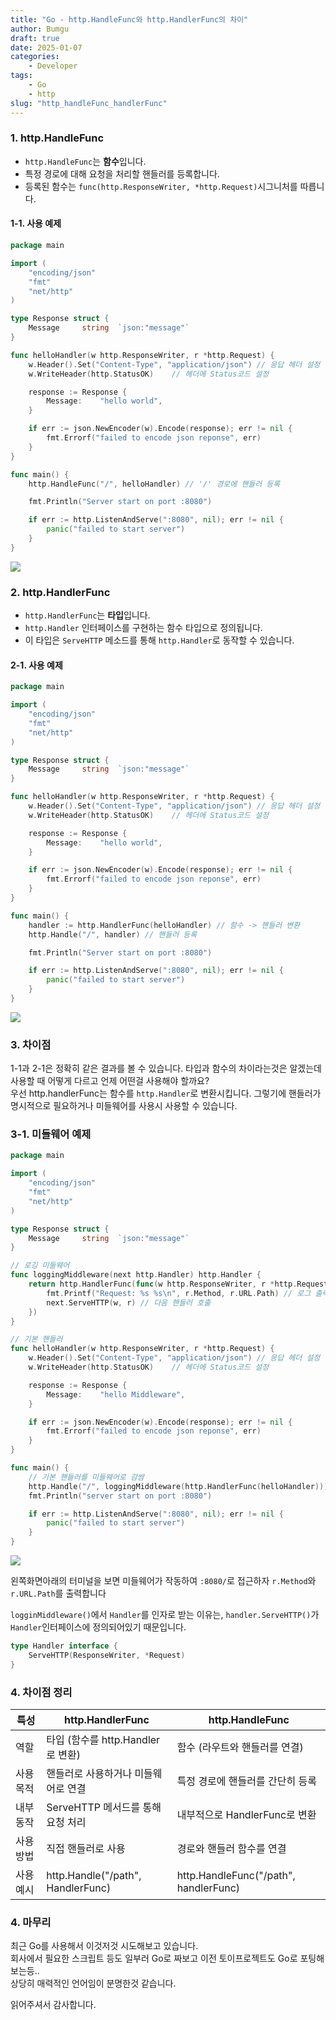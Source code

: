 ```yaml
---
title: "Go - http.HandleFunc와 http.HandlerFunc의 차이"
author: Bumgu
draft: true
date: 2025-01-07
categories: 
    - Developer
tags: 
    - Go
    - http
slug: "http_handleFunc_handlerFunc"
---
```

### 1. http.HandleFunc

* `http.HandleFunc`는 **함수**입니다.  
* 특정 경로에 대해 요청을 처리할 핸들러를 등록합니다.
* 등록된 함수는 `func(http.ResponseWriter, *http.Request)`시그니처를 따릅니다.

#### 1-1. 사용 예제
```go
package main

import (
	"encoding/json"
	"fmt"
	"net/http"
)

type Response struct {
	Message		string  `json:"message"`
}

func helloHandler(w http.ResponseWriter, r *http.Request) {
	w.Header().Set("Content-Type", "application/json") // 응답 헤더 설정
	w.WriteHeader(http.StatusOK)    // 헤더에 Status코드 설정

	response := Response {
		Message:	"hello world",
	}

	if err := json.NewEncoder(w).Encode(response); err != nil {
		fmt.Errorf("failed to encode json reponse", err)
	}
}

func main() {
	http.HandleFunc("/", helloHandler) // '/' 경로에 핸들러 등록

	fmt.Println("Server start on port :8080")

	if err := http.ListenAndServe(":8080", nil); err != nil {
		panic("failed to start server")		
	}
}
```
![](/images/post/17-go-http/1.png)

### 2. http.HandlerFunc
* `http.HandlerFunc`는 **타입**입니다.
* `http.Handler` 인터페이스를 구현하는 함수 타입으로 정의됩니다.
* 이 타입은 `ServeHTTP` 메소드를 통해 `http.Handler`로 동작할 수 있습니다.


#### 2-1. 사용 예제
```go
package main

import (
	"encoding/json"
	"fmt"
	"net/http"
)

type Response struct {
	Message		string  `json:"message"`
}

func helloHandler(w http.ResponseWriter, r *http.Request) {
	w.Header().Set("Content-Type", "application/json") // 응답 헤더 설정
	w.WriteHeader(http.StatusOK)    // 헤더에 Status코드 설정

	response := Response {
		Message:	"hello world",
	}

	if err := json.NewEncoder(w).Encode(response); err != nil {
		fmt.Errorf("failed to encode json reponse", err)
	}
}

func main() {
	handler := http.HandlerFunc(helloHandler) // 함수 -> 핸들러 변환
	http.Handle("/", handler) // 핸들러 등록

	fmt.Println("Server start on port :8080")

	if err := http.ListenAndServe(":8080", nil); err != nil {
		panic("failed to start server")
	}
}
```
![](/images/post/17-go-http/2.png)



### 3. 차이점
1-1과 2-1은 정확히 같은 결과를 볼 수 있습니다. 타입과 함수의 차이라는것은 알겠는데 사용할 때 어떻게 다르고 언제 어떤걸 사용해야 할까요?  
우선 http.handlerFunc는 함수를 `http.Handler`로 변환시킵니다. 그렇기에 핸들러가 명시적으로 필요하거나 미들웨어를 사용시 사용할 수 있습니다.

### 3-1. 미들웨어 예제
```go
package main

import (
	"encoding/json"
	"fmt"
	"net/http"
)

type Response struct {
	Message		string  `json:"message"`
}

// 로깅 미들웨어
func loggingMiddleware(next http.Handler) http.Handler {
	return http.HandlerFunc(func(w http.ResponseWriter, r *http.Request) {
		fmt.Printf("Request: %s %s\n", r.Method, r.URL.Path) // 로그 출력
		next.ServeHTTP(w, r) // 다음 핸들러 호출
	})
}

// 기본 핸들러
func helloHandler(w http.ResponseWriter, r *http.Request) {
	w.Header().Set("Content-Type", "application/json") // 응답 헤더 설정
	w.WriteHeader(http.StatusOK)    // 헤더에 Status코드 설정

	response := Response {
		Message:	"hello Middleware",
	}

	if err := json.NewEncoder(w).Encode(response); err != nil {
		fmt.Errorf("failed to encode json reponse", err)
	}
}

func main() {
	// 기본 핸들러를 미들웨어로 감쌈
	http.Handle("/", loggingMiddleware(http.HandlerFunc(helloHandler)))
	fmt.Println("server start on port :8080")

	if err := http.ListenAndServe(":8080", nil); err != nil {
		panic("failed to start server")
	}
}
```

![](/images/post/17-go-http/3.png)

왼쪽화면아래의 터미널을 보면
미들웨어가 작동하여 `:8080/`로 접근하자 `r.Method`와 `r.URL.Path`를 출력합니다



`logginMiddleware()`에서 `Handler`를 인자로 받는 이유는, `handler.ServeHTTP()`가 `Handler`인터페이스에 정의되어있기 때문입니다.
```go
type Handler interface {
	ServeHTTP(ResponseWriter, *Request)
}
```

### 4. 차이점 정리

|특성	|http.HandlerFunc|	http.HandleFunc|
|--|--|--|
|역할     |  타입 (함수를 http.Handler로 변환)	|함수 (라우트와 핸들러를 연결)      
|사용 목적|	핸들러로 사용하거나 미들웨어로 연결	|특정 경로에 핸들러를 간단히 등록
|내부 동작|	ServeHTTP 메서드를 통해 요청 처리	|내부적으로 HandlerFunc로 변환
|사용 방법|	직접 핸들러로 사용	                |경로와 핸들러 함수를 연결
|사용 예시|	http.Handle("/path", HandlerFunc)	|http.HandleFunc("/path", handlerFunc)


### 4. 마무리

최근 Go를 사용해서 이것저것 시도해보고 있습니다.  
회사에서 필요한 스크립트 등도 일부러 Go로 짜보고 이전 토이프로젝트도 Go로 포팅해보는등..  
상당히 매력적인 언어임이 분명한것 같습니다.

읽어주셔서 감사합니다.
